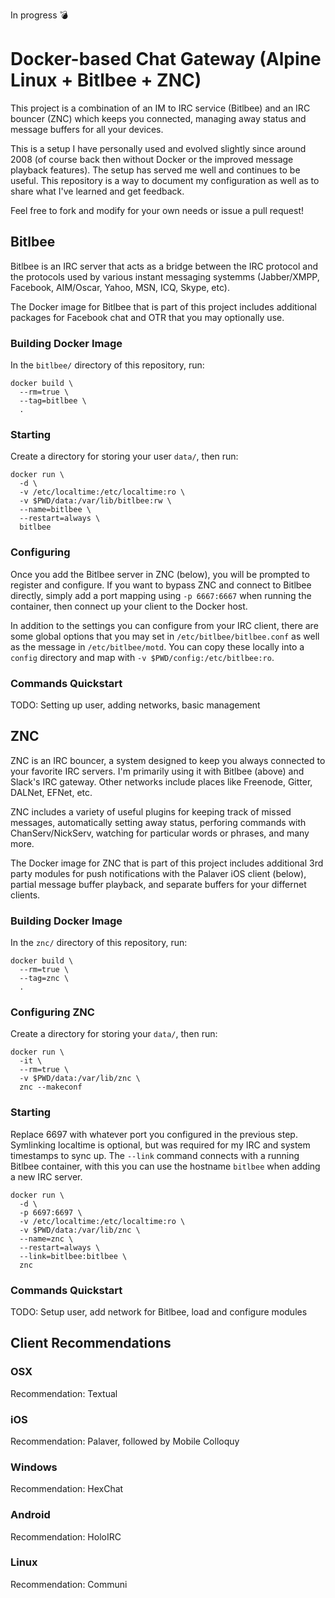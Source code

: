 In progress :bomb:

# Docker-based Chat Gateway (Alpine Linux + Bitlbee + ZNC)

This project is a combination of an IM to IRC service (Bitlbee) and
an IRC bouncer (ZNC) which keeps you connected, managing away status
and message buffers for all your devices.

This is a setup I have personally used and evolved slightly since around 2008
(of course back then without Docker or the improved message playback features).
The setup has served me well and continues to be useful. This repository is a
way to document my configuration as well as to share what I've learned and get
feedback.

Feel free to fork and modify for your own needs or issue a pull request!

## Bitlbee

Bitlbee is an IRC server that acts as a bridge between the IRC protocol
and the protocols used by various instant messaging systemms
(Jabber/XMPP, Facebook, AIM/Oscar, Yahoo, MSN, ICQ, Skype, etc).

The Docker image for Bitlbee that is part of this project includes
additional packages for Facebook chat and OTR that you may optionally
use.

### Building Docker Image

In the `bitlbee/` directory of this repository, run:

```
docker build \
  --rm=true \
  --tag=bitlbee \
  .
```

### Starting

Create a directory for storing your user `data/`, then run:

```
docker run \
  -d \
  -v /etc/localtime:/etc/localtime:ro \
  -v $PWD/data:/var/lib/bitlbee:rw \
  --name=bitlbee \
  --restart=always \
  bitlbee
```

### Configuring

Once you add the Bitlbee server in ZNC (below), you will be prompted
to register and configure. If you want to bypass ZNC and connect
to Bitlbee directly, simply add a port mapping using `-p 6667:6667`
when running the container, then connect up your client to the Docker
host.

In addition to the settings you can configure from your IRC client,
there are some global options that you may set in
`/etc/bitlbee/bitlbee.conf` as well as the message in
`/etc/bitlbee/motd`. You can copy these locally into a `config`
directory and map with `-v $PWD/config:/etc/bitlbee:ro`.

### Commands Quickstart

TODO: Setting up user, adding networks, basic management

## ZNC

ZNC is an IRC bouncer, a system designed to keep you always connected to
your favorite IRC servers. I'm primarily using it with Bitlbee (above)
and Slack's IRC gateway. Other networks include places like Freenode,
Gitter, DALNet, EFNet, etc.

ZNC includes a variety of useful plugins for keeping track of missed
messages, automatically setting away status, perforing commands with
ChanServ/NickServ, watching for particular words or phrases, and many more.

The Docker image for ZNC that is part of this project includes additional
3rd party modules for push notifications with the Palaver iOS client (below),
partial message buffer playback, and separate buffers for your differnet clients.

### Building Docker Image

In the `znc/` directory of this repository, run:

```
docker build \
  --rm=true \
  --tag=znc \
  .
```

### Configuring ZNC

Create a directory for storing your `data/`, then run:

```
docker run \
  -it \
  --rm=true \
  -v $PWD/data:/var/lib/znc \
  znc --makeconf
```

### Starting

Replace 6697 with whatever port you configured in the previous step.
Symlinking localtime is optional, but was required for my IRC and system
timestamps to sync up. The `--link` command connects with a running
Bitlbee container, with this you can use the hostname `bitlbee` when
adding a new IRC server.

```
docker run \
  -d \
  -p 6697:6697 \
  -v /etc/localtime:/etc/localtime:ro \
  -v $PWD/data:/var/lib/znc \
  --name=znc \
  --restart=always \
  --link=bitlbee:bitlbee \
  znc
```

### Commands Quickstart

TODO: Setup user, add network for Bitlbee, load and configure modules

## Client Recommendations

### OSX

Recommendation: Textual

### iOS

Recommendation: Palaver, followed by Mobile Colloquy

### Windows

Recommendation: HexChat

### Android

Recommendation: HoloIRC

### Linux

Recommendation: Communi
